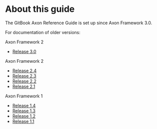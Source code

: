 # About this guide

The GitBook Axon Reference Guide is set up since Axon Framework 3.0.

For documentation of older versions:

Axon Framework 2

* [Release 3.0](https://legacy-docs.axoniq.io/v/3.0/)

Axon Framework 2

* [Release 2.4](https://legacy-docs.axoniq.io/v/2.4/)
* [Release 2.3](https://legacy-docs.axoniq.io/v/2.3/)
* [Release 2.2](https://legacy-docs.axoniq.io/v/2.2/)
* [Release 2.1](https://legacy-docs.axoniq.io/v/2.1/)

Axon Framework 1

* [Release 1.4](https://legacy-docs.axoniq.io/v/1.4/)
* [Release 1.3](https://legacy-docs.axoniq.io/v/1.3/)
* [Release 1.2](https://legacy-docs.axoniq.io/v/1.2/)
* [Release 1.1](https://legacy-docs.axoniq.io/v/1.2/)

